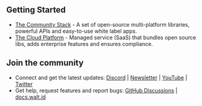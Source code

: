 
## Getting Started

- [The Community Stack](https://github.com/walt-id/waltid-identity) - A set of open-source multi-platform libraries, powerful APIs and easy-to-use white label apps.
- [The Cloud Platform](https://walt.id/waitlist) - Managed service (SaaS) that bundles open source libs, adds enterprise features and ensures compliance.


## Join the community

* Connect and get the latest updates: <a href="https://discord.gg/AW8AgqJthZ">Discord</a> | <a href="https://walt.id/newsletter">Newsletter</a> | <a href="https://www.youtube.com/channel/UCXfOzrv3PIvmur_CmwwmdLA">YouTube</a> | <a href="https://mobile.twitter.com/walt_id" target="_blank">Twitter</a>
* Get help, request features and report bugs: <a href="https://github.com/walt-id/.github/discussions" target="_blank">GitHub Discussions</a> | <a href="https://docs.walt.id" target="_blank">docs.walt.id</a>

